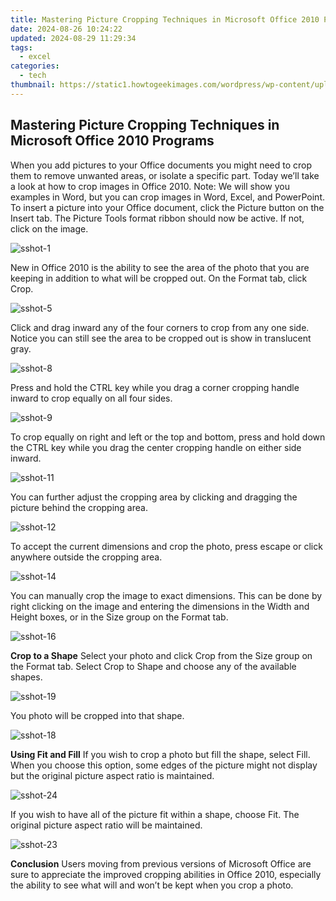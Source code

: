 ```yaml
---
title: Mastering Picture Cropping Techniques in Microsoft Office 2010 Programs
date: 2024-08-26 10:24:22
updated: 2024-08-29 11:29:34
tags:
  - excel
categories:
  - tech
thumbnail: https://static1.howtogeekimages.com/wordpress/wp-content/uploads/2010/06/sshot26.png
---
```


## Mastering Picture Cropping Techniques in Microsoft Office 2010 Programs

When you add pictures to your Office documents you might need to crop them to remove unwanted areas, or isolate a specific part. Today we’ll take a look at how to crop images in Office 2010\. Note: We will show you examples in Word, but you can crop images in Word, Excel, and PowerPoint. To insert a picture into your Office document, click the Picture button on the Insert tab. The Picture Tools format ribbon should now be active. If not, click on the image. 

![sshot-1](https://static1.howtogeekimages.com/wordpress/wp-content/uploads/2010/06/sshot110.png) 

 New in Office 2010 is the ability to see the area of the photo that you are keeping in addition to what will be cropped out. On the Format tab, click Crop. 

![sshot-5](https://static1.howtogeekimages.com/wordpress/wp-content/uploads/2010/06/sshot52.png) 

 Click and drag inward any of the four corners to crop from any one side. Notice you can still see the area to be cropped out is show in translucent gray. 

![sshot-8](https://static1.howtogeekimages.com/wordpress/wp-content/uploads/2010/06/sshot82.png) 

 Press and hold the CTRL key while you drag a corner cropping handle inward to crop equally on all four sides. 

![sshot-9](https://static1.howtogeekimages.com/wordpress/wp-content/uploads/2010/06/sshot92.png) 

 To crop equally on right and left or the top and bottom, press and hold down the CTRL key while you drag the center cropping handle on either side inward. 

![sshot-11](https://static1.howtogeekimages.com/wordpress/wp-content/uploads/2010/06/sshot112.png) 

 You can further adjust the cropping area by clicking and dragging the picture behind the cropping area. 

![sshot-12](https://static1.howtogeekimages.com/wordpress/wp-content/uploads/2010/06/sshot122.png) 

 To accept the current dimensions and crop the photo, press escape or click anywhere outside the cropping area. 

![sshot-14](https://static1.howtogeekimages.com/wordpress/wp-content/uploads/2010/06/sshot142.png) 

 You can manually crop the image to exact dimensions. This can be done by right clicking on the image and entering the dimensions in the Width and Height boxes, or in the Size group on the Format tab. 

![sshot-16](https://static1.howtogeekimages.com/wordpress/wp-content/uploads/2010/06/sshot161.png) 

**Crop to a Shape** Select your photo and click Crop from the Size group on the Format tab. Select Crop to Shape and choose any of the available shapes. 

![sshot-19](https://static1.howtogeekimages.com/wordpress/wp-content/uploads/2010/06/sshot192.png) 

 You photo will be cropped into that shape. 

![sshot-18](https://static1.howtogeekimages.com/wordpress/wp-content/uploads/2010/06/sshot182.png) 

**Using Fit and Fill** If you wish to crop a photo but fill the shape, select Fill. When you choose this option, some edges of the picture might not display but the original picture aspect ratio is maintained. 

![sshot-24](https://static1.howtogeekimages.com/wordpress/wp-content/uploads/2010/06/sshot241.png) 

 If you wish to have all of the picture fit within a shape, choose Fit. The original picture aspect ratio will be maintained. 

![sshot-23](https://static1.howtogeekimages.com/wordpress/wp-content/uploads/2010/06/sshot231.png) 

**Conclusion** Users moving from previous versions of Microsoft Office are sure to appreciate the improved cropping abilities in Office 2010, especially the ability to see what will and won’t be kept when you crop a photo.

<ins class="adsbygoogle"
     style="display:block"
     data-ad-format="autorelaxed"
     data-ad-client="ca-pub-7571918770474297"
     data-ad-slot="1223367746"></ins>



<ins class="adsbygoogle"
     style="display:block"
     data-ad-client="ca-pub-7571918770474297"
     data-ad-slot="8358498916"
     data-ad-format="auto"
     data-full-width-responsive="true"></ins>
